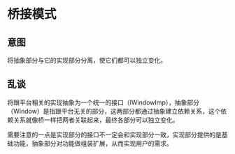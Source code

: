 # 桥接模式

## 意图

将抽象部分与它的实现部分分离，使它们都可以独立变化。

## 乱谈

将跟平台相关的实现抽象为一个统一的接口（IWindowImp），抽象部分（Window）是指跟平台无关的部分，这两部分都通过抽象建立依赖关系，这个依赖关系就像桥一样把两者关联起来，最终各部分可以独立变化。

需要注意的一点是实现部分的接口不一定会和实现部分一致，实现部分提供的是基础功能，抽象部分对功能做组装扩展，从而实现用户的需求。



